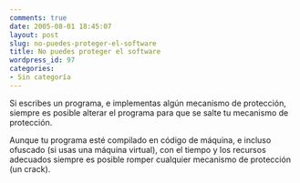 ```yaml
---
comments: true
date: 2005-08-01 18:45:07
layout: post
slug: no-puedes-proteger-el-software
title: No puedes proteger el software
wordpress_id: 97
categories:
- Sin categoría
---
```


Si escribes un programa, e implementas algún mecanismo de protección, siempre es posible alterar el programa para que se salte tu mecanismo de protección.

Aunque tu programa esté compilado en código de máquina, e incluso ofuscado (si usas una máquina virtual), con el tiempo y los recursos adecuados siempre es posible romper cualquier mecanismo de protección (un crack).



